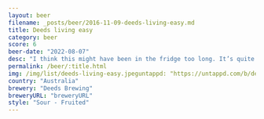```yaml
---
layout: beer
filename: _posts/beer/2016-11-09-deeds-living-easy.md
title: Deeds living easy
category: beer
score: 6
beer-date: "2022-08-07"
desc: "I think this might have been in the fridge too long. It’s quite yeasty and sour. Reminds me a bit of Cantillon with that slight mustiness. Not getting any peach or lime"
permalink: /beer/:title.html
img: /img/list/deeds-living-easy.jpeguntappd: "https://untappd.com/b/deeds-brewing-living-easy/4239349"
country: "Australia"
brewery: "Deeds Brewing"
breweryURL: "breweryURL"
style: "Sour - Fruited"
---
```


